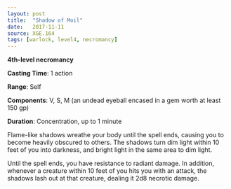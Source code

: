 ```yaml
---
layout: post
title:  "Shadow of Moil"
date:   2017-11-11
source: XGE.164
tags: [warlock, level4, necromancy]
---
```


**4th-level necromancy**

**Casting Time**: 1 action

**Range**: Self

**Components**:  V, S, M (an undead eyeball encased in a gem worth at least 150 gp)

**Duration**: Concentration, up to 1 minute

Flame-like shadows wreathe your body until the spell ends, causing you to become heavily obscured to others. The shadows turn dim light within 10 feet of you into darkness, and bright light in the same area to dim light.

Until the spell ends, you have resistance to radiant damage. In addition, whenever a creature within 10 feet of you hits you with an attack, the shadows lash out at that creature, dealing it 2d8 necrotic damage. 
